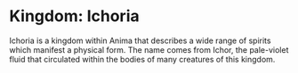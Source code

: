 # Kingdom: Ichoria

<meta property="og:description" content="Ichoria is a kingdom within Anima that describes a wide range of spirits which manifest a physical form.">

Ichoria is a kingdom within Anima that describes a wide range of spirits which manifest a physical form. The name comes from Ichor, the pale-violet fluid that circulated within the bodies of many creatures of this kingdom.